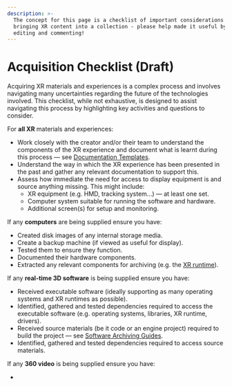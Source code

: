 ```yaml
---
description: >-
  The concept for this page is a checklist of important considerations when
  bringing XR content into a collection - please help made it useful by adding,
  editing and commenting!
---
```


# Acquisition Checklist (Draft)

Acquiring XR materials and experiences is a complex process and involves navigating many uncertainties regarding the future of the technologies involved. This checklist, while not exhaustive, is designed to assist navigating this process by highlighting key activities and questions to consider.&#x20;

For **all XR** materials and experiences:

* Work closely with the creator and/or their team to understand the components of the XR experience and document what is learnt during this process — see [Documentation Templates](documentation-templates.md).
* Understand the way in which the XR experience has been presented in the past and gather any relevant documentation to support this.&#x20;
* Assess how immediate the need for access to display equipment is and source anything missing. This might include:&#x20;
  * XR equipment (e.g. HMD, tracking system...) — at least one set.
  * Computer system suitable for running the software and hardware.
  * Additional screen(s) for setup and monitoring.

If any **computers** are being supplied ensure you have:

* Created disk images of any internal storage media.
* Create a backup machine (if viewed as useful for display).
* Tested them to ensure they function.
* Documented their hardware components.
* Extracted any relevant components for archiving (e.g. the [XR runtime](software-archiving-guides/archiving-an-xr-runtime.md)).

If any **real-time 3D software** is being supplied ensure you have:

* Received executable software (ideally supporting as many operating systems and XR runtimes as possible).
* Identified, gathered and tested dependencies required to access the executable software (e.g. operating systems, libraries, XR runtime, drivers).
* Received source materials (be it code or an engine project) required to build the project — see [Software Archiving Guides](software-archiving-guides/).
* Identified, gathered and tested dependencies required to access source materials.

If any **360 video** is being supplied ensure you have:

*
